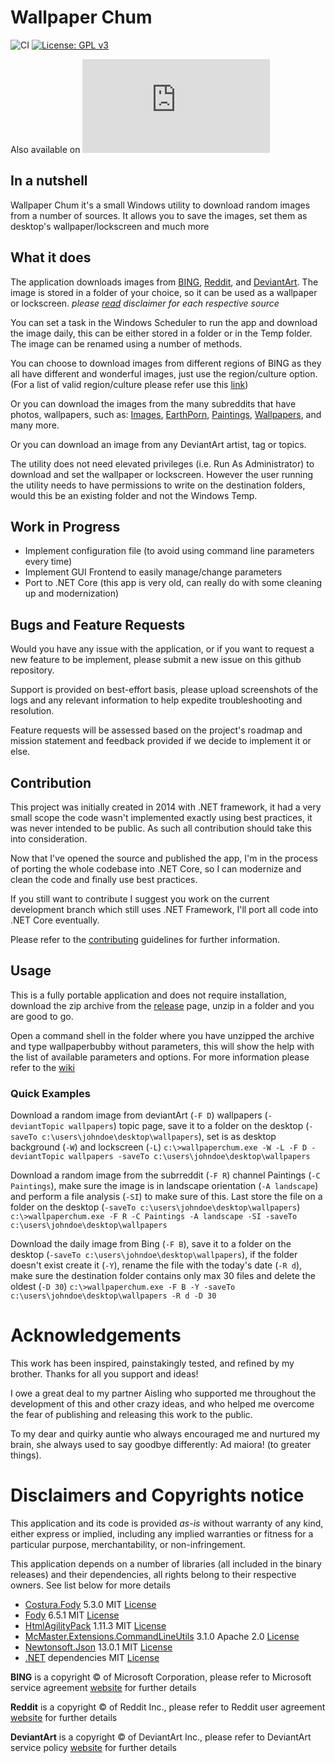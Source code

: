 # Wallpaper Chum
![CI](https://github.com/tommasodargenio/wallpaperchum/workflows/CI/badge.svg) [![License: GPL v3](https://img.shields.io/badge/License-GPLv3-blue.svg)](https://www.gnu.org/licenses/gpl-3.0)

Also available on [![Download wallpaperchum](https://sourceforge.net/sflogo.php?type=13&group_id=3388809)](https://sourceforge.net/p/wallpaperchum/)

## In a nutshell
Wallpaper Chum it's a small Windows utility to download random images from a number of sources. It allows you to save the images, set them as desktop's wallpaper/lockscreen and much more

## What it does
The application downloads images from [BING](https://www.bing.com), [Reddit](https://www.reddit.com), and [DeviantArt](https://www.deviantart.com). The image is stored in a folder of your choice, so it can be used as a wallpaper or lockscreen. _please [read](#-Disclaimers-and-Copyrights-notice) disclaimer for each respective source_

You can set a task in the Windows Scheduler to run the app and download the image daily, this can be either stored in a folder or in the Temp folder. The image can be renamed using a number of methods.

You can choose to download images from different regions of BING as they all have different and wonderful images, just use the region/culture option. (For a list of valid region/culture please refer use this [link](http://msdn.microsoft.com/en-us/library/ee825488%28v=cs.20%29.aspx))

Or you can download the images from the many subreddits that have photos, wallpapers, such as: [Images](https://www.reddit.com/r/Images/), [EarthPorn](https://www.reddit.com/r/EarthPorn/), [Paintings](https://www.reddit.com/r/Paintings/), [Wallpapers](https://www.reddit.com/r/wallpapers/), and many more.

Or you can download an image from any DeviantArt artist, tag or topics.

The utility does not need elevated privileges (i.e. Run As Administrator) to download and set the wallpaper or lockscreen. However the user running the utility needs to have permissions to write on the destination folders, would this be an existing folder and not the Windows Temp.

## Work in Progress
- Implement configuration file (to avoid using command line parameters every time)
- Implement GUI Frontend to easily manage/change parameters
- Port to .NET Core (this app is very old, can really do with some cleaning up and modernization)

## Bugs and Feature Requests

Would you have any issue with the application, or if you want to request a new feature to be implement, please submit a new issue on this github repository. 

Support is provided on best-effort basis, please upload screenshots of the logs and any relevant information to help expedite troubleshooting and resolution.

Feature requests will be assessed based on the project's roadmap and mission statement and feedback provided if we decide to implement it or else.

## Contribution

This project was initially created in 2014 with .NET framework, it had a very small scope the code wasn't implemented exactly using best practices, it was never intended to be public. As such all contribution should take this into consideration.

Now that I've opened the source and published the app, I'm in the process of porting the whole codebase into .NET Core, so I can modernize and clean the code and finally use best practices.

If you still want to contribute I suggest you work on the current development branch which still uses .NET Framework, I'll port all code into .NET Core eventually.

Please refer to the [contributing](docs/CONTRIBUTING.md) guidelines for further information.

## Usage
This is a fully portable application and does not require installation, download the zip archive from the [release](https://github.com/tommasodargenio/wallpaperchum/releases) page, unzip in a folder and you are good to go.

Open a command shell in the folder where you have unzipped the archive and type wallpaperbubby without parameters, this will show the help with the list of available parameters and options. For more information please refer to the [wiki](https://github.com/tommasodargenio/wallpaperchum/wiki)

### Quick Examples 

Download a random image from deviantArt (`-F D`) wallpapers (`-deviantTopic wallpapers`) topic page, save it to a folder on the desktop (`-saveTo c:\users\johndoe\desktop\wallpapers`), set is as desktop background (`-W`) and lockscreen (`-L`)
`c:\>wallpaperchum.exe -W -L -F D -deviantTopic wallpapers -saveTo c:\users\johndoe\desktop\wallpapers`

Download a random image from the subrreddit (`-F R`) channel Paintings (`-C Paintings`), make sure the image is in landscape orientation (`-A landscape`) and perform a file analysis (`-SI`) to make sure of this. Last store the file on a folder on the desktop (`-saveTo c:\users\johndoe\desktop\wallpapers`)
`c:\>wallpaperchum.exe -F R -C Paintings -A landscape -SI -saveTo c:\users\johndoe\desktop\wallpapers`

Download the daily image from Bing (`-F B`), save it to a folder on the desktop (`-saveTo c:\users\johndoe\desktop\wallpapers`), if the folder doesn't exist create it (`-Y`), rename the file with the today's date (`-R d`), make sure the destination folder contains only max 30 files and delete the oldest (`-D 30`)
`c:\>wallpaperchum.exe -F B -Y -saveTo c:\users\johndoe\desktop\wallpapers -R d -D 30`


# Acknowledgements

This work has been inspired, painstakingly tested, and refined by my brother. Thanks for all you support and ideas!

I owe a great deal to my partner Aisling who supported me throughout the development of this and other crazy ideas, and who helped me overcome the fear of publishing and releasing this work to the public.

To my dear and quirky auntie who always encouraged me and nurtured my brain, she always used to say goodbye differently: Ad maiora! (to greater things).


# Disclaimers and Copyrights notice
This application and its code is provided *as-is* without warranty of any kind, either express or implied, including any implied warranties or fitness for a particular purpose, merchantability, or non-infringement.

This application depends on a number of libraries (all included in the binary releases) and their dependencies, all rights belong to their respective owners. See list below for more details

- [Costura.Fody](https://github.com/Fody/Costura) 5.3.0 MIT [License](https://github.com/Fody/Costura/blob/master/LICENSE)
- [Fody](https://github.com/Fody/Fody) 6.5.1 MIT [License](https://github.com/Fody/Fody/blob/master/License.txt)
- [HtmlAgilityPack](https://html-agility-pack.net/) 1.11.3 MIT [License](https://github.com/zzzprojects/html-agility-pack/blob/master/LICENSE)
- [McMaster.Extensions.CommandLineUtils](https://github.com/natemcmaster/CommandLineUtils) 3.1.0 Apache 2.0 [License](https://github.com/natemcmaster/CommandLineUtils/blob/main/LICENSE.txt)
- [Newtonsoft.Json](https://www.newtonsoft.com/json) 13.0.1 MIT [License](https://github.com/JamesNK/Newtonsoft.Json/blob/master/LICENSE.md)
- [.NET](https://dotnet.microsoft.com/) dependencies MIT [License](https://github.com/dotnet/standard/blob/master/LICENSE.TXT)


**BING** is a copyright :copyright: of Microsoft Corporation, please refer to Microsoft service agreement [website](https://www.microsoft.com/en-gb/servicesagreement/) for further details

**Reddit** is a copyright :copyright: of Reddit Inc., please refer to Reddit user agreement [website](https://www.redditinc.com/policies/user-agreement) for further details

**DeviantArt** is a copyright :copyright: of DeviantArt Inc., please refer to DeviantArt service policy [website](https://www.deviantart.com/about/policy/service/) for further details
